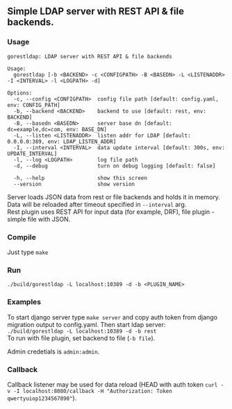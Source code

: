 ## **Simple LDAP server with REST API & file backends.**
### **Usage**
```
gorestldap: LDAP server with REST API & file backends

Usage:
  gorestldap [-b <BACKEND> -c <CONFIGPATH> -B <BASEDN> -L <LISTENADDR> -I <INTERVAL> -l <LOGPATH> -d]

Options:
  -c, --config <CONFIGPATH>  config file path [default: config.yaml, env: CONFIG_PATH]
  -b, --backend <BACKEND>    backend to use [default: rest, env: BACKEND]
  -B, --basedn <BASEDN>      server base dn [default: dc=example,dc=com, env: BASE_DN]
  -L, --listen <LISTENADDR>  listen addr for LDAP [default: 0.0.0.0:389, env: LDAP_LISTEN_ADDR]
  -I, --interval <INTERVAL>  data update interval [default: 300s, env: UPDATE_INTERVAL] 
  -l, --log <LOGPATH>        log file path
  -d, --debug                turn on debug logging [default: false] 

  -h, --help                 show this screen
  --version                  show version

```
Server loads JSON data from rest or file backends and holds it in memory. Data will be reloaded after timeout specified in `--interval` arg.  
Rest plugin uses REST API for input data (for example, DRF), file plugin - simple file with JSON.  

### **Compile**
Just type `make`

### **Run**
`./build/gorestldap -L localhost:10389 -d -b <PLUGIN_NAME>`  

### **Examples**
To start django server type `make server` and copy auth token from django migration output to config.yaml. Then start ldap server:  
`./build/gorestldap -L localhost:10389 -d -b rest`  
To run with file plugin, set backend to file (`-b file`).  

Admin credetials is `admin:admin`.  

### **Callback**
Callback listener may be used for data reload (HEAD with auth token `curl -v -I localhost:8080/callback -H "Authorization: Token qwertyuiop1234567890"`).  
